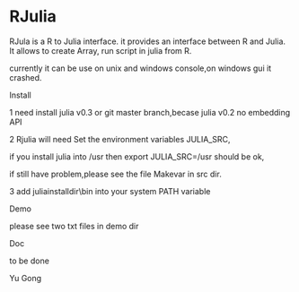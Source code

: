 RJulia
======

RJula is a  R to Julia interface. it provides an interface between R and Julia. It allows to create Array, run script  in julia  from R.


currently it can be use on unix and windows console,on windows gui it crashed.

Install

1 need install julia v0.3 or git master branch,becase julia v0.2 no embedding API

2 Rjulia will need Set the environment variables JULIA_SRC, 

  if you install julia into /usr then export JULIA_SRC=/usr should be ok,

  if still have problem,please see the file Makevar in src dir.

3 add juliainstalldir\bin into your system PATH variable

Demo

please see two txt files in demo dir 

Doc

to be done


Yu Gong
